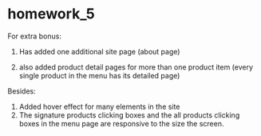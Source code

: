 # homework_5

For extra bonus:

1. Has added one additional site page (about page)

2. also added product detail pages for more than one product item (every single product in the menu has its detailed page)

Besides:

1. Added hover effect for many elements in the site 
3. The signature products clicking boxes and the all products clicking boxes in the menu page are responsive to the size the screen. 